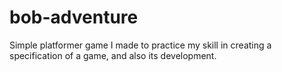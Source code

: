 # bob-adventure
Simple platformer game I made to practice my skill in creating a specification of a game, and also its development.
